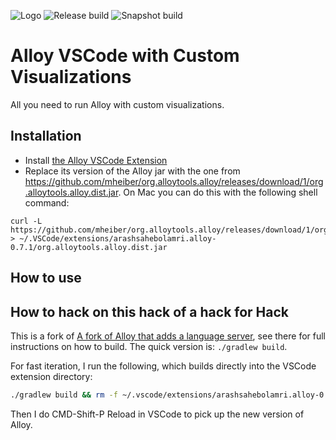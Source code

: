 ![Logo](https://avatars3.githubusercontent.com/u/30268214?v=4&s=200)
![Release build](https://github.com/alloytools/org.alloytools.alloy/actions/workflows/release.yml/badge.svg)
![Snapshot build](https://github.com/alloytools/org.alloytools.alloy/actions/workflows/snapshot.yml/badge.svg)


# Alloy VSCode with Custom Visualizations

All you need to run Alloy with custom visualizations.

## Installation

- Install [the Alloy VSCode Extension](https://marketplace.visualstudio.com/items?itemName=ArashSahebolamri.alloy)
- Replace its version of the Alloy jar with the one from https://github.com/mheiber/org.alloytools.alloy/releases/download/1/org.alloytools.alloy.dist.jar. On Mac you can do this with the following shell command:

```
curl -L https://github.com/mheiber/org.alloytools.alloy/releases/download/1/org.alloytools.alloy.dist.jar > ~/.VSCode/extensions/arashsahebolamri.alloy-0.7.1/org.alloytools.alloy.dist.jar
```


## How to use



## How to hack on this hack of a hack for Hack


This is a fork of [A fork of Alloy that adds a language server](https://github.com/s-arash/org.alloytools.alloy), see there for full instructions on how to build. The quick version is: `./gradlew build`.

For fast iteration, I run the following, which builds directly into the VSCode extension directory:

```sh
./gradlew build && rm -f ~/.vscode/extensions/arashsahebolamri.alloy-0.7.1/org.alloytools.alloy.dist.jar && cp org.alloytools.alloy.dist/target/org.alloytools.alloy.dist.jar ~/.vscode/extensions/arashsahebolamri.alloy-0.7.1/org.alloytools.alloy.dist.jar
```

Then I do CMD-Shift-P Reload in VSCode to pick up the new version of Alloy.

